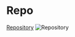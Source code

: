 # Repo
[Repository](https://repository.com)
![Repository](C:\Users\rezan\OneDrive\Pictures\Screenshots\Screenshot (581))


